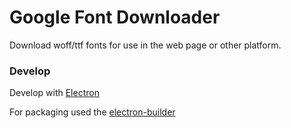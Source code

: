 # Google Font Downloader
Download woff/ttf fonts for use in the web page or other platform.



### Develop
Develop with [Electron](https://www.electronjs.org)

For packaging used the [electron-builder](https://www.electron.build)